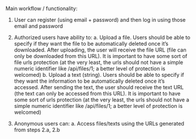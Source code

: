 Main workflow / functionality:
  1. User can register (using email + password) and then log in using those email and password
  2. Authorized users have ability to:
        a. Upload a file. Users should be able to specify if they want the file to be automatically deleted
        once it’s downloaded. After uploading, the user will receive the file URL (file can only be
        downloaded from this URL). It is important to have some sort of file urls protection (at the very
        least, the urls should not have a simple numeric identifier like /api/files/1; a better level of
        protection is welcomed)
        b. Upload a text (string). Users should be able to specify if they want the information to be
        automatically deleted once it’s accessed. After sending the text, the user should receive the
        text URL (the text can only be accessed from this URL). It is important to have some sort of urls
        protection (at the very least, the urls should not have a simple numeric identifier like /api/files/1;
        a better level of protection is welcomed)
  
  3. Anonymous users can:
        a. Access files/texts using the URLs generated from steps 2.a, 2.b
